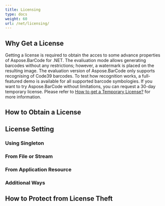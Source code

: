 ```yaml
---
title: Licensing
type: docs
weight: 60
url: /net/licensing/
---
```

## **Why Get a License**
Getting a license is required to obtain the acces to some advance properties of Aspose.BarCode for .NET. The evaliuation mode allows generating barcodes without any restrictions; however, a watermark is placed on the resulting image. The evaluation version of Aspose.BarCode only supports recognising of Code39 barcodes. To test how recognition works, a full-featured demo is available for all supported barcode symbologies. If you want to try Aspose.BarCode without limitations, you can request a 30-day temporary license. Please refer to [How to get a Temporary License?]() for more information.

## **How to Obtain a License**

## **License Setting**

### **Using Singleton**

### **From File or Stream**

### **From Application Resource**

### **Additional Ways**

## **How to Protect from License Theft**


<!--## **Evaluation Version Limitations**
### **Evaluate Aspose.BarCode**
You can easily download an evaluation version of Aspose.BarCode for .NET from the [download page](https://www.nuget.org/packages/Aspose.barcode/). The evaluation version provides the same capabilities as the licensed version of the component. Furthermore, the evaluation version is licensed by simply buying a license and adding a couple of lines of code to your projects. The evaluation version of Aspose.BarCode (that is, the application without a license applied) provides full barcode generation functionality but puts an evaluation watermark (the words Aspose) on the barcode image. If you want to try Aspose.BarCode without evaluation version limitations, you can also request a 30-day temporary license. Please refer to [How to get a Temporary License?](https://purchase.aspose.com/temporary-license) for more information.
### **Code39 Recognition Only**
The evaluation version of Aspose.BarCode only supports Code39 barcode recognition, however, a full-featured demo application is provided for all supported barcode symbologies. If you want to test Aspose.BarCode without evaluation version limitations, you can also request a 30-day temporary license. Please refer to [How to get a Temporary License?](https://purchase.aspose.com/temporary-license) for more information.
## **Applying a License**
When you call the SetLicense method, the license name should be the same as that of your license file name. For example, you may change the license file name to "Aspose.BarCode.lic.xml". Then in your code, you should use the modified license name (that is Aspose.BarCode.lic.xml) for the SetLicense method.
### **Setting a License in Aspose.BarCode for .NET**
The license is a plain-text XML file that contains details such as the product name, number of developers it is licensed for, subscription expiry date and so on. The file is digitally signed, so do not modify it. Even inadvertently adding an extra line break into the file invalidates it. You need to apply a license before generating barcodes without the evaluation watermark. You only have to apply a license once per application (or process). The license can be loaded from a [file](https://docs.aspose.com/barcode/net/licensing/#applying-a-license-from-file-or-stream), [stream](https://docs.aspose.com/barcode/net/licensing/#applying-a-license-from-file-or-stream) or an [embedded resource](https://docs.aspose.com/barcode/net/licensing/#setting-a-license-using-an-embedded-resource).

Aspose.BarCode tries to find the license in the following locations:

- Explicit path.
- The folder that contains Aspose.BarCode.dll.
- The folder that contains the assembly that called Aspose.BarCode.dll.
- The folder that contains the entry assembly (your .exe).
- An embedded resource in the assembly that called Aspose.BarCode.dll.
### **Applying a License**
#### **Applying a License from File or Stream**
The easiest way to apply a license is to put the license file in the same folder as that of Aspose.BarCode.dll and specify just the file name without a path.
**C#**
{{< gist "aspose-com-gists" "f801733f5eb53b0777dd38da9db8366a" "Examples-CSharp-ApplyingLicenseUsingFile.cs" >}}

It is also possible to load a license from a stream.
**C#**
{{< gist "aspose-com-gists" "f801733f5eb53b0777dd38da9db8366a" "Examples-CSharp-ApplyingLicenseUsingStream.cs" >}}

#### **Setting a License Using an Embedded Resource**
Another neat way of packaging the license with the application and making sure it is not lost, is to include it as an embedded resource into one of the assemblies that calls Aspose.BarCode. To include the license file as an embedded resource, perform the following steps:

1. In Visual Studio .NET, include the license (.lic) file into the project by selecting **Add Existing Item** from the **File** menu.
1. Select the file in Solution Explorer.
1. Set **Build Action to Embedded Resource** in the Properties window.

To access the license embedded in the assembly (as an embedded resource), it is not necessary to call the Microsoft .NET Framework's System.Reflection.Assembly class' GetExecutingAssembly and GetManifestResourceStream methods. Instead, just add the license file as an embedded resource to your project and pass the name of the license file into the SetLicense method. The License class automatically finds the license file in the embedded resources.
**C#**
{{< gist "aspose-com-gists" "f801733f5eb53b0777dd38da9db8366a" "Examples-CSharp-ApplyingLicenseUsingFile.cs" >}}
#### **Recommended Place to Set the License in the Source Code**
The license needs to be set only once per application or process. For desktop applications, it is recommended to set the license in the Initialize() method of the main form. And for web applications, it should be in global.asax file’s Session_Start() method.
### **Applying Metered Key**
[Aspose.BarCode for .NET API](/barcode/net/) allow developers to apply metered key. It is a new licensing mechanism. The new licensing mechanism will be used along with the existing licensing method. Those customers who want to be billed based on the usage of the API features can use the metered licensing. For more details, please refer to [Metered Licensing FAQ](https://purchase.aspose.com/faqs/licensing/metered) section.

A new class **Metered** has been introduced to apply the metered key. Following is the sample code demonstrating how to set metered public and private keys.

{{< highlight csharp >}}
    // set metered public and private keys
    Aspose.BarCode.Metered metered = new Aspose.BarCode.Metered();

    // Access the setMeteredKey property and pass public and private keys as parameters
    metered.SetMeteredKey("*****", "*****");
    
    // DO PROCESSING
    
    // get metered data amount
    decimal amount = Aspose.BarCode.Metered.GetConsumptionQuantity();
    
    // Display information
    Console.WriteLine("Amount Consumed : " + amount.ToString());
{{< /highlight >}}
-->
